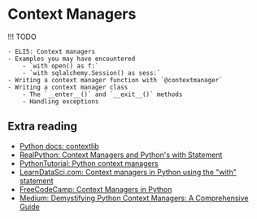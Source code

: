 # Context Managers

!!! TODO

    - ELI5: Context managers
    - Examples you may have encountered
        - `with open() as f:`
        - `with sqlalchemy.Session() as sess:`
    - Writing a context manager function with `@contextmanager`
    - Writing a context manager class
        - The `__enter__()` and `__exit__()` methods
        - Handling exceptions

## Extra reading

- [Python docs: contextlib](https://docs.python.org/3/library/contextlib.html)
- [RealPython: Context Managers and Python's with Statement](https://realpython.com/python-with-statement/)
- [PythonTutorial: Python context managers](https://www.pythontutorial.net/advanced-python/python-context-managers/)
- [LearnDataSci.com: Context managers in Python using the "with" statement](https://www.learndatasci.com/solutions/python-context-managers/)
- [FreeCodeCamp: Context Managers in Python](https://www.freecodecamp.org/news/context-managers-in-python/)
- [Medium: Demystifying Python Context Managers: A Comprehensive Guide](https://blog.devgenius.io/demystifying-python-context-managers-a-comprehensive-guide-b9a5e6c08090)
